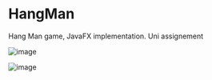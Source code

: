 # HangMan
Hang Man game, JavaFX implementation. Uni assignement


![image](https://github.com/Razaranyi/HangMan/assets/95962925/2bf27336-df09-4aa0-9609-4b0206e200d2)


![image](https://github.com/Razaranyi/HangMan/assets/95962925/2c553734-235f-46d5-bef7-6d1a8f6394ff)
